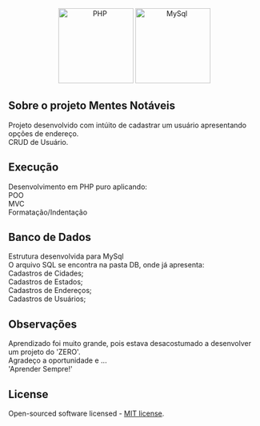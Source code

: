 <div align="center">
    <a target="_blank"href="https://php.net"><img alt="PHP" src="https://www.php.net/images/logos/new-php-logo.svg" width="150"></a> 
    <a target="_blank" href="https://www.mysql.com"><img alt="MySql" src="https://labs.mysql.com/common/logos/mysql-logo.svg" width="150"></a>
</div>

## Sobre o projeto Mentes Notáveis

Projeto desenvolvido com intúito de cadastrar um usuário apresentando opções de endereço.<br>
CRUD de Usuário.

## Execução

Desenvolvimento em PHP puro aplicando:<br>
POO<br>
MVC<br>
Formatação/Indentação

## Banco de Dados

Estrutura desenvolvida para MySql<br>
O arquivo SQL se encontra na pasta DB, onde já apresenta:<br>
Cadastros de Cidades;<br>
Cadastros de Estados;<br>
Cadastros de Endereços;<br>
Cadastros de Usuários;

## Observações

Aprendizado foi muito grande, pois estava desacostumado a desenvolver um projeto do 'ZERO'.<br>
Agradeço a oportunidade e ...<br>
'Aprender Sempre!'

## License

Open-sourced software licensed - [MIT license](https://opensource.org/licenses/MIT).

